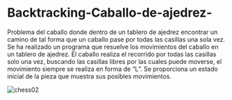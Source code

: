 # Backtracking-Caballo-de-ajedrez-
Problema del caballo donde dentro de un tablero de ajedrez encontrar un camino de tal forma 
que un caballo pase por todas las casillas una sola vez. Se ha realizado un programa que resuelve
los movimientos del caballo en un tablero de ajedrez. El caballo realiza el recorrido por todas
las casillas solo una vez, buscando las casillas libres por las cuales puede moverse, el movimiento
siempre se realiza en forma de “L”. Se proporciona un estado inicial de la pieza que muestra sus posibles movimientos.

![chess02](https://user-images.githubusercontent.com/89985647/131879448-337fe763-98ed-42fb-8176-eb9f00bc1e0f.jpg)

